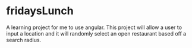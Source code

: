 # fridaysLunch
A learning project for me to use angular.  This project will allow a user to input a location and it will randomly select an open restaurant based off a search radius. 
